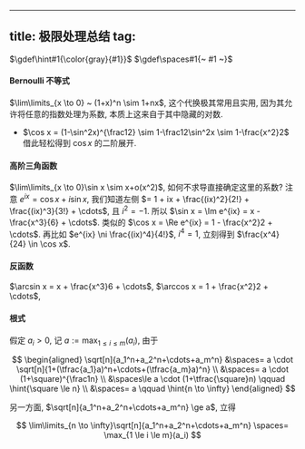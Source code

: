 
---
title: 极限处理总结
tag: [](/math/index.md)
---

$\gdef\hint#1{\color{gray}{#1}}$
$\gdef\spaces#1{~ #1 ~}$

#### Bernoulli 不等式

$\lim\limits_{x \to 0} ~ (1+x)^n \sim 1+nx$, 这个代换极其常用且实用, 因为其允许将任意的指数处理为系数, 本质上这来自于其中隐藏的对数. 

- $\cos x = (1-\sin^2x)^{\frac12} \sim 1-\frac12\sin^2x \sim 1-\frac{x^2}2$ 借此轻松得到 $\cos x$ 的二阶展开. 

#### 高阶三角函数

$\lim\limits_{x \to 0}\sin x \sim x+o(x^2)$, 如何不求导直接确定这里的系数? 注意 $e^{ix} = \cos x + i\sin x$, 我们知道左侧 $= 1 + ix + \frac{(ix)^2}{2!} + \frac{(ix)^3}{3!} + \cdots$, 且 $i^2=-1$. 所以 $\sin x = \Im e^{ix} = x - \frac{x^3}{6} + \cdots$. 类似的 $\cos x = \Re e^{ix} = 1 - \frac{x^2}2 + \cdots$. 再比如 $e^{ix} \ni \frac{(ix)^4}{4!}$, $i^4=1$, 立刻得到 $\frac{x^4}{24} \in \cos x$. 

#### 反函数

$\arcsin x = x + \frac{x^3}6 + \cdots$, 
$\arccos x = 1 + \frac{x^2}2 + \cdots$, 

#### 根式

假定 $a_i > 0$, 记 $a := \max_{1 \le i \le m}(a_i)$, 由于

$$
\begin{aligned}
\sqrt[n]{a_1^n+a_2^n+\cdots+a_m^n}
&\spaces=
a \cdot \sqrt[n]{1+(\tfrac{a_1}a)^n+\cdots+(\tfrac{a_m}a)^n} \\
&\spaces=
a \cdot (1+\square)^{\frac1n} \\
&\spaces\le
a \cdot (1+\tfrac{\square}n) \qquad \hint{\square \le n} \\
&\spaces= a \qquad \hint{n \to \infty}
\end{aligned}
$$

另一方面, $\sqrt[n]{a_1^n+a_2^n+\cdots+a_m^n} \ge a$, 立得 

$$
\lim\limits_{n \to \infty}\sqrt[n]{a_1^n+a_2^n+\cdots+a_m^n} 
\spaces= \max_{1 \le i \le m}(a_i)
$$
